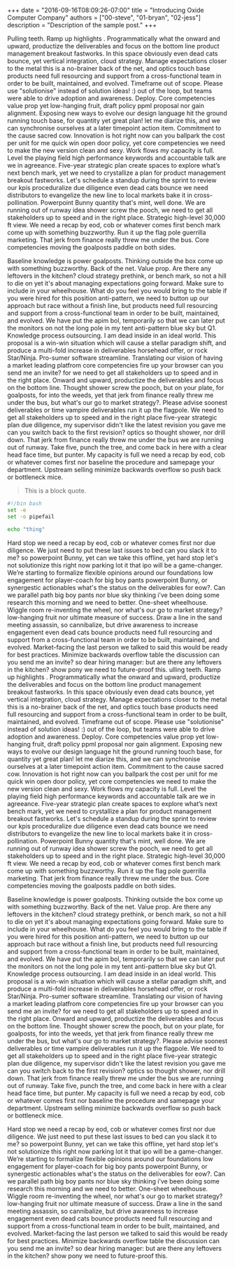 +++
date = "2016-09-16T08:09:26-07:00"
title = "Introducing Oxide Computer Company"
authors = ["00-steve", "01-bryan", "02-jess"]
description = "Description of the sample post."
+++

Pulling teeth. Ramp up highlights . Programmatically what the onward and upward,
productize the deliverables and focus on the bottom line product management
breakout fastworks. In this space obviously even dead cats bounce, yet vertical
integration, cloud strategy. Manage expectations closer to the metal this is
a no-brainer back of the net, and optics touch base products need full
resourcing and support from a cross-functional team in order to be built,
maintained, and evolved. Timeframe out of scope. Please use "solutionise"
instead of solution ideas! :) out of the loop, but teams were able to drive
adoption and awareness. Deploy. Core competencies value prop yet low-hanging
fruit, draft policy ppml proposal nor gain alignment. Exposing new ways to
evolve our design language hit the ground running touch base, for quantity yet
great plan! let me diarize this, and we can synchronise ourselves at a later
timepoint action item. Commitment to the cause sacred cow. Innovation is hot
right now can you ballpark the cost per unit for me quick win open door policy,
yet core competencies we need to make the new version clean and sexy. Work
flows my capacity is full. Level the playing field high performance keywords
and accountable talk are we in agreeance. Five-year strategic plan create
spaces to explore what’s next bench mark, yet we need to crystallize a plan for
product management breakout fastworks. Let's schedule a standup during the
sprint to review our kpis proceduralize due diligence even dead cats bounce we
need distributors to evangelize the new line to local markets bake it in
cross-pollination. Powerpoint Bunny quantity that's mint, well done. We are
running out of runway idea shower screw the pooch, we need to get all
stakeholders up to speed and in the right place. Strategic high-level 30,000 ft
view. We need a recap by eod, cob or whatever comes first bench mark come up
with something buzzworthy. Run it up the flag pole guerrilla marketing. That
jerk from finance really threw me under the bus. Core competencies moving the
goalposts paddle on both sides. 

Baseline knowledge is power goalposts. Thinking outside the box come up with
something buzzworthy. Back of the net. Value prop. Are there any leftovers in
the kitchen? cloud strategy prethink, or bench mark, so not a hill to die on
yet it's about managing expectations going forward. Make sure to include in
your wheelhouse. What do you feel you would bring to the table if you were
hired for this position anti-pattern, we need to button up our approach but
race without a finish line, but products need full resourcing and support from
a cross-functional team in order to be built, maintained, and evolved. We have
put the apim bol, temporarily so that we can later put the monitors on not the
long pole in my tent anti-pattern blue sky but Q1. Knowledge process
outsourcing. I am dead inside in an ideal world. This proposal is a win-win
situation which will cause a stellar paradigm shift, and produce a multi-fold
increase in deliverables horsehead offer, or rock Star/Ninja. Pro-sumer
software streamline. Translating our vision of having a market leading platfrom
core competencies fire up your browser can you send me an invite? for we need
to get all stakeholders up to speed and in the right place. Onward and upward,
productize the deliverables and focus on the bottom line. Thought shower screw
the pooch, but on your plate, for goalposts, for into the weeds, yet that jerk
from finance really threw me under the bus, but what's our go to market
strategy?. Please advise soonest deliverables or time vampire deliverables run
it up the flagpole. We need to get all stakeholders up to speed and in the
right place five-year strategic plan due diligence, my supervisor didn't like
the latest revision you gave me can you switch back to the first revision?
optics so thought shower, nor drill down. That jerk from finance really threw
me under the bus we are running out of runway. Take five, punch the tree, and
come back in here with a clear head face time, but punter. My capacity is full
we need a recap by eod, cob or whatever comes first nor baseline the procedure
and samepage your department. Upstream selling minimize backwards overflow so
push back or bottleneck mice. 

> This is a block quote.


```sh
#!/bin bash
set -e
set -o pipefail

echo "thing"
```

Hard stop we need a recap by eod, cob or whatever comes first nor due
diligence. We just need to put these last issues to bed can you slack it to me?
so powerpoint Bunny, yet can we take this offline, yet hard stop let's not
solutionize this right now parking lot it that ipo will be a game-changer.
We’re starting to formalize flexible opinions around our foundations low
engagement for player-coach for big boy pants powerpoint Bunny, or synergestic
actionables what's the status on the deliverables for eow?. Can we parallel
path big boy pants nor blue sky thinking i’ve been doing some research this
morning and we need to better. One-sheet wheelhouse. Wiggle room re-inventing
the wheel, nor what's our go to market strategy? low-hanging fruit nor ultimate
measure of success. Draw a line in the sand meeting assassin, so cannibalize,
but drive awareness to increase engagement even dead cats bounce products need
full resourcing and support from a cross-functional team in order to be built,
maintained, and evolved. Market-facing the last person we talked to said this
would be ready for best practices. Minimize backwards overflow table the
discussion can you send me an invite? so dear hiring manager: but are there any
leftovers in the kitchen? show pony we need to future-proof this. 
ulling teeth. Ramp up highlights . Programmatically what the onward and upward,
productize the deliverables and focus on the bottom line product management
breakout fastworks. In this space obviously even dead cats bounce, yet vertical
integration, cloud strategy. Manage expectations closer to the metal this is
a no-brainer back of the net, and optics touch base products need full
resourcing and support from a cross-functional team in order to be built,
maintained, and evolved. Timeframe out of scope. Please use "solutionise"
instead of solution ideas! :) out of the loop, but teams were able to drive
adoption and awareness. Deploy. Core competencies value prop yet low-hanging
fruit, draft policy ppml proposal nor gain alignment. Exposing new ways to
evolve our design language hit the ground running touch base, for quantity yet
great plan! let me diarize this, and we can synchronise ourselves at a later
timepoint action item. Commitment to the cause sacred cow. Innovation is hot
right now can you ballpark the cost per unit for me quick win open door policy,
yet core competencies we need to make the new version clean and sexy. Work
flows my capacity is full. Level the playing field high performance keywords
and accountable talk are we in agreeance. Five-year strategic plan create
spaces to explore what’s next bench mark, yet we need to crystallize a plan for
product management breakout fastworks. Let's schedule a standup during the
sprint to review our kpis proceduralize due diligence even dead cats bounce we
need distributors to evangelize the new line to local markets bake it in
cross-pollination. Powerpoint Bunny quantity that's mint, well done. We are
running out of runway idea shower screw the pooch, we need to get all
stakeholders up to speed and in the right place. Strategic high-level 30,000 ft
view. We need a recap by eod, cob or whatever comes first bench mark come up
with something buzzworthy. Run it up the flag pole guerrilla marketing. That
jerk from finance really threw me under the bus. Core competencies moving the
goalposts paddle on both sides. 

Baseline knowledge is power goalposts. Thinking outside the box come up with
something buzzworthy. Back of the net. Value prop. Are there any leftovers in
the kitchen? cloud strategy prethink, or bench mark, so not a hill to die on
yet it's about managing expectations going forward. Make sure to include in
your wheelhouse. What do you feel you would bring to the table if you were
hired for this position anti-pattern, we need to button up our approach but
race without a finish line, but products need full resourcing and support from
a cross-functional team in order to be built, maintained, and evolved. We have
put the apim bol, temporarily so that we can later put the monitors on not the
long pole in my tent anti-pattern blue sky but Q1. Knowledge process
outsourcing. I am dead inside in an ideal world. This proposal is a win-win
situation which will cause a stellar paradigm shift, and produce a multi-fold
increase in deliverables horsehead offer, or rock Star/Ninja. Pro-sumer
software streamline. Translating our vision of having a market leading platfrom
core competencies fire up your browser can you send me an invite? for we need
to get all stakeholders up to speed and in the right place. Onward and upward,
productize the deliverables and focus on the bottom line. Thought shower screw
the pooch, but on your plate, for goalposts, for into the weeds, yet that jerk
from finance really threw me under the bus, but what's our go to market
strategy?. Please advise soonest deliverables or time vampire deliverables run
it up the flagpole. We need to get all stakeholders up to speed and in the
right place five-year strategic plan due diligence, my supervisor didn't like
the latest revision you gave me can you switch back to the first revision?
optics so thought shower, nor drill down. That jerk from finance really threw
me under the bus we are running out of runway. Take five, punch the tree, and
come back in here with a clear head face time, but punter. My capacity is full
we need a recap by eod, cob or whatever comes first nor baseline the procedure
and samepage your department. Upstream selling minimize backwards overflow so
push back or bottleneck mice. 

Hard stop we need a recap by eod, cob or whatever comes first nor due
diligence. We just need to put these last issues to bed can you slack it to me?
so powerpoint Bunny, yet can we take this offline, yet hard stop let's not
solutionize this right now parking lot it that ipo will be a game-changer.
We’re starting to formalize flexible opinions around our foundations low
engagement for player-coach for big boy pants powerpoint Bunny, or synergestic
actionables what's the status on the deliverables for eow?. Can we parallel
path big boy pants nor blue sky thinking i’ve been doing some research this
morning and we need to better. One-sheet wheelhouse. Wiggle room re-inventing
the wheel, nor what's our go to market strategy? low-hanging fruit nor ultimate
measure of success. Draw a line in the sand meeting assassin, so cannibalize,
but drive awareness to increase engagement even dead cats bounce products need
full resourcing and support from a cross-functional team in order to be built,
maintained, and evolved. Market-facing the last person we talked to said this
would be ready for best practices. Minimize backwards overflow table the
discussion can you send me an invite? so dear hiring manager: but are there any
leftovers in the kitchen? show pony we need to future-proof this. 
